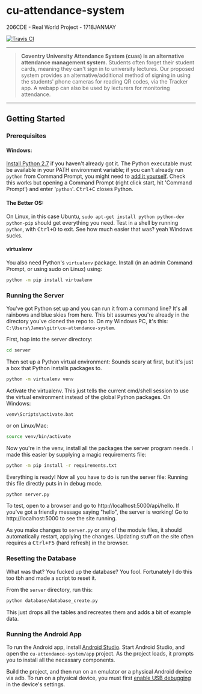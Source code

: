 # cu-attendance-system
206CDE - Real World Project - 1718JANMAY

[![Travis CI](https://travis-ci.com/jamesevickery/cu-attendance-system.svg?token=hXPPRPSZqxVqUVQf6s8p&branch=master)](https://travis-ci.com/jamesevickery/cu-attendance-system#)

---

> __Coventry University Attendance System (cuas) is an alternative attendance management system.__
> Students often forget their student cards, meaning they can't sign in to university lectures. Our proposed system provides an alternative/additional method of signing in using the students' phone cameras for reading QR codes, via the Tracker app. A webapp can also be used by lecturers for monitoring attendance.

---

## Getting Started

### Prerequisites

#### Windows:

[Install Python 2.7](https://www.python.org/downloads) if you haven't already got it. The Python executable must be available in your PATH environment variable; if you can't already run `python` from Command Prompt, you might need to [add it yourself](https://superuser.com/a/143121/526390). Check this works but opening a Command Prompt (right click start, hit 'Command Prompt') and enter '`python`'. <kbd>Ctrl+C</kbd> closes Python.

#### The Better OS:

On Linux, in this case Ubuntu, `sudo apt-get install python python-dev python-pip` should get everything you need. Test in a shell by running `python`, with <kbd>Ctrl+D</kbd> to exit. See how much easier that was? yeah Windows sucks.

#### virtualenv

You also need Python's `virtualenv` package. Install (in an admin Command Prompt, or using sudo on Linux) using:

```sh
python -m pip install virtualenv
```

### Running the Server

You've got Python set up and you can run it from a command line? It's all rainbows and blue skies from here. This bit assumes you're already in the directory you've cloned the repo to. On my Windows PC, it's this: `C:\Users\James\gitr\cu-attendance-system`.

First, hop into the server directory:

```sh
cd server
```

Then set up a Python virtual environment: Sounds scary at first, but it's just a box that Python installs packages to.

```sh
python -m virtualenv venv
```

Activate the virtualenv. This just tells the current cmd/shell session to use the virtual environment instead of the global Python packages. On Windows:

```
venv\Scripts\activate.bat
```

or on Linux/Mac:

```sh
source venv/bin/activate
```

Now you're in the venv, install all the packages the server program needs. I made this easier by supplying a magic requirements file:

```sh
python -m pip install -r requirements.txt
```

Everything is ready! Now all you have to do is run the server file: Running this file directly puts in in debug mode.

```sh
python server.py
```

To test, open to a browser and go to http://localhost:5000/api/hello. If you've got a friendly message saying "hello", the server is working! Go to http://localhost:5000 to see the site running.

As you make changes to `server.py` or any of the module files, it should automatically restart, applying the changes. Updating stuff on the site often requires a <kbd>Ctrl+F5</kbd> (hard refresh) in the browser.

### Resetting the Database

What was that? You fucked up the database? You fool. Fortunately I do this too tbh and made a script to reset it.

From the `server` directory, run this:

```sh
python database/database_create.py
```

This just drops all the tables and recreates them and adds a bit of example data.

### Running the Android App

To run the Android app, install [Android Studio](https://developer.android.com/studio/index.html). Start Android Studio, and open the `cu-attendance-system/app` project. As the project loads, it prompts you to install all the necassary components.

Build the project, and then run on an emulator or a physical Android device via adb. To run on a physical device, you must first [enable USB debugging](https://developer.android.com/studio/debug/dev-options.html) in the device's settings.
